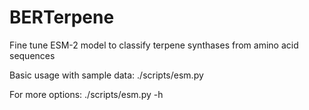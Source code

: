 # BERTerpene
Fine tune ESM-2 model to classify terpene synthases from amino acid sequences

Basic usage with sample data:
	./scripts/esm.py

For more options:
	./scripts/esm.py -h